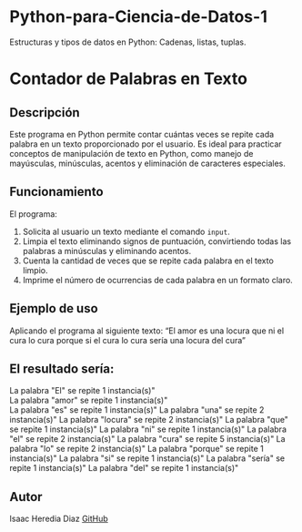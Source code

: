 # Python-para-Ciencia-de-Datos-1
Estructuras y tipos de datos en Python: Cadenas, listas, tuplas.

# Contador de Palabras en Texto

## Descripción
Este programa en Python permite contar cuántas veces se repite cada palabra en un texto proporcionado por el usuario. Es ideal para practicar conceptos de manipulación de texto en Python, como manejo de mayúsculas, minúsculas, acentos y eliminación de caracteres especiales.

## Funcionamiento
El programa:
1. Solicita al usuario un texto mediante el comando `input`.
2. Limpia el texto eliminando signos de puntuación, convirtiendo todas las palabras a minúsculas y eliminando acentos.
3. Cuenta la cantidad de veces que se repite cada palabra en el texto limpio.
4. Imprime el número de ocurrencias de cada palabra en un formato claro.

## Ejemplo de uso
Aplicando el programa al siguiente texto:
“El amor es una locura que ni el cura lo cura porque si el cura lo cura sería una locura del cura”

## El resultado sería:
La palabra "El" se repite 1 instancia(s)"                                                                     
La palabra "amor" se repite 1 instancia(s)"                                                                           
La palabra "es" se repite 1 instancia(s)"
La palabra "una" se repite 2 instancia(s)"
La palabra "locura" se repite 2 instancia(s)"
La palabra "que" se repite 1 instancia(s)"
La palabra "ni" se repite 1 instancia(s)"
La palabra "el" se repite 2 instancia(s)"
La palabra "cura" se repite 5 instancia(s)"
La palabra "lo" se repite 2 instancia(s)"
La palabra "porque" se repite 1 instancia(s)"
La palabra "si" se repite 1 instancia(s)"
La palabra "sería" se repite 1 instancia(s)"
La palabra "del" se repite 1 instancia(s)"

## Autor
Isaac Heredia Diaz
[GitHub](https://github.com/IsaacHD86)
